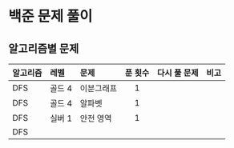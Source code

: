 # 백준 문제 풀이
## 알고리즘별 문제
| 알고리즘 | 레벨   | 문제    | 푼 횟수 | 다시 풀 문제 |  비고|
|------|:-----|:------|:----:|:-------:|:---|
| DFS  | 골드 4 | 이분그래프 |  1   |         |    |
| DFS  | 골드 4 | 알파벳   |  1   |         |    |
| DFS  | 실버 1 | 안전 영역 |  1   |         |    |
| DFS  |      |       |      |         |    |
